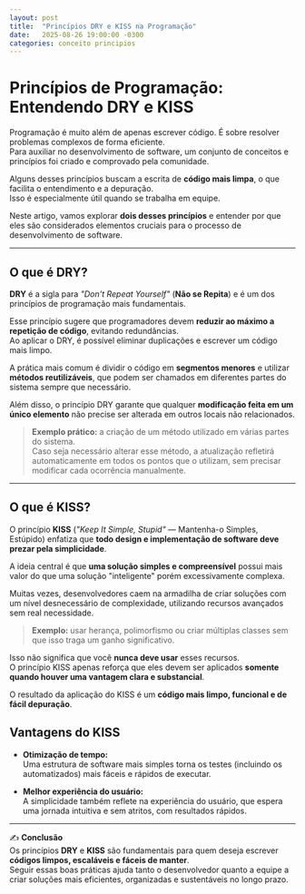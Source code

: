 ```yaml
---
layout: post
title:  "Princípios DRY e KISS na Programação"
date:   2025-08-26 19:00:00 -0300
categories: conceito principios
---
```


# Princípios de Programação: Entendendo DRY e KISS

Programação é muito além de apenas escrever código. É sobre resolver problemas complexos de forma eficiente.  
Para auxiliar no desenvolvimento de software, um conjunto de conceitos e princípios foi criado e comprovado pela comunidade.  

Alguns desses princípios buscam a escrita de **código mais limpa**, o que facilita o entendimento e a depuração.  
Isso é especialmente útil quando se trabalha em equipe.

Neste artigo, vamos explorar **dois desses princípios** e entender por que eles são considerados elementos cruciais para o processo de desenvolvimento de software.

---

## O que é DRY?

**DRY** é a sigla para *"Don't Repeat Yourself"* (**Não se Repita**) e é um dos princípios de programação mais fundamentais.

Esse princípio sugere que programadores devem **reduzir ao máximo a repetição de código**, evitando redundâncias.  
Ao aplicar o DRY, é possível eliminar duplicações e escrever um código mais limpo.  

A prática mais comum é dividir o código em **segmentos menores** e utilizar **métodos reutilizáveis**, que podem ser chamados em diferentes partes do sistema sempre que necessário.

Além disso, o princípio DRY garante que qualquer **modificação feita em um único elemento** não precise ser alterada em outros locais não relacionados.  

> **Exemplo prático:** a criação de um método utilizado em várias partes do sistema.  
> Caso seja necessário alterar esse método, a atualização refletirá automaticamente em todos os pontos que o utilizam, sem precisar modificar cada ocorrência manualmente.

---

## O que é KISS?

O princípio **KISS** (*"Keep It Simple, Stupid"* — Mantenha-o Simples, Estúpido) enfatiza que **todo design e implementação de software deve prezar pela simplicidade**.

A ideia central é que **uma solução simples e compreensível** possui mais valor do que uma solução "inteligente" porém excessivamente complexa.  

Muitas vezes, desenvolvedores caem na armadilha de criar soluções com um nível desnecessário de complexidade, utilizando recursos avançados sem real necessidade.

> **Exemplo:** usar herança, polimorfismo ou criar múltiplas classes sem que isso traga um ganho significativo.

Isso não significa que você **nunca deve usar** esses recursos.  
O princípio KISS apenas reforça que eles devem ser aplicados **somente quando houver uma vantagem clara e substancial**.  

O resultado da aplicação do KISS é um **código mais limpo, funcional e de fácil depuração**.


## Vantagens do KISS

- **Otimização de tempo:**  
  Uma estrutura de software mais simples torna os testes (incluindo os automatizados) mais fáceis e rápidos de executar.

- **Melhor experiência do usuário:**  
  A simplicidade também reflete na experiência do usuário, que espera uma jornada intuitiva e sem atritos, com resultados rápidos.

---

✍️ **Conclusão**  
Os princípios **DRY** e **KISS** são fundamentais para quem deseja escrever **códigos limpos, escaláveis e fáceis de manter**.  
Seguir essas boas práticas ajuda tanto o desenvolvedor quanto a equipe a criar soluções mais eficientes, organizadas e sustentáveis no longo prazo.
